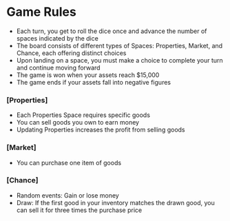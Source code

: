 # Game Rules
- Each turn, you get to roll the dice once and advance the number of spaces indicated by the dice
- The board consists of different types of Spaces: Properties, Market, and Chance, each offering distinct choices
- Upon landing on a space, you must make a choice to complete your turn and continue moving forward
- The game is won when your assets reach $15,000
- The game ends if your assets fall into negative figures

### [Properties]
- Each Properties Space requires specific goods
- You can sell goods you own to earn money
- Updating Properties increases the profit from selling goods

### [Market]
- You can purchase one item of goods

### [Chance]
- Random events: Gain or lose money
- Draw: If the first good in your inventory matches the drawn good, you can sell it for three times the purchase price
